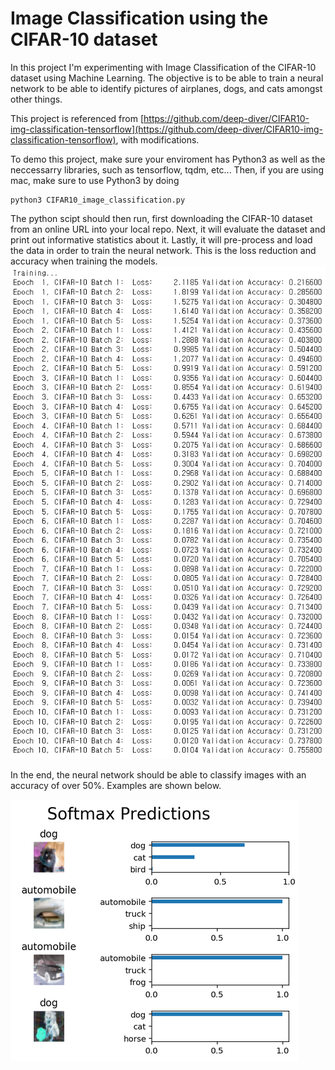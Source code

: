 # Image Classification using the CIFAR-10 dataset
In this project I'm experimenting with Image Classification of the CIFAR-10 dataset using Machine Learning. The objective is to be able to train a neural network to be able to identify pictures of airplanes, dogs, and cats amongst other things. 

This project is referenced from [https://github.com/deep-diver/CIFAR10-img-classification-tensorflow](https://github.com/deep-diver/CIFAR10-img-classification-tensorflow), with modifications.

To demo this project, make sure your enviroment has Python3 as well as the neccessarry libraries, such as tensorflow, tqdm, etc...
Then, if you are using mac, make sure to use Python3 by doing
```
python3 CIFAR10_image_classification.py
```

The python scipt should then run, first downloading the CIFAR-10 dataset from an online URL into your local repo. Next, it will evaluate the dataset and print out informative statistics about it. Lastly, it will pre-process and load the data in order to train the neural network.
This is the loss reduction and accuracy when training the models.
<img src="training.png" alt="Training"/>

In the end, the neural network should be able to classify images with an accuracy of over 50%. Examples are shown below.

<img src="./prediction.PNG" alt="Drawing"/>

